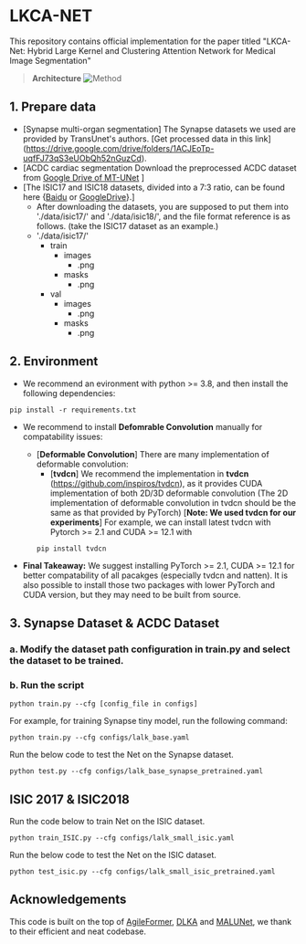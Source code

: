 # LKCA-NET
This repository contains official implementation for the paper titled "LKCA-Net: Hybrid Large Kernel and Clustering Attention Network for Medical Image Segmentation" 

> **Architecture**
![Method](figure/net.jpg)

## 1. Prepare data

- [Synapse multi-organ segmentation] The Synapse datasets we used are provided by TransUnet's authors. [Get processed data in this link] (https://drive.google.com/drive/folders/1ACJEoTp-uqfFJ73qS3eUObQh52nGuzCd). 
- [ACDC cardiac segmentation  Download the preprocessed ACDC dataset from [Google Drive of MT-UNet](https://drive.google.com/file/d/13qYHNIWTIBzwyFgScORL2RFd002vrPF2/view) ] 
- [The ISIC17 and ISIC18 datasets, divided into a 7:3 ratio, can be found here {[Baidu](https://pan.baidu.com/s/1Y0YupaH21yDN5uldl7IcZA?pwd=dybm) or [GoogleDrive](https://drive.google.com/file/d/1XM10fmAXndVLtXWOt5G0puYSQyI2veWy/view?usp=sharing)}.]
  - After downloading the datasets, you are supposed to put them into './data/isic17/' and './data/isic18/', and the file format reference is as follows. (take the ISIC17 dataset as an example.)
  - './data/isic17/'
    - train
      - images
        - .png
      - masks
        - .png
    - val
      - images
        - .png
      - masks
        - .png

## 2. Environment
- We recommend an evironment with python >= 3.8, and then install the following dependencies:
```
pip install -r requirements.txt
```

- We recommend to install **Defomrable Convolution** manually for compatability issues:
    - [**Deformable Convolution**] There are many implementation of deformable convolution:
        - [**tvdcn**] We recommend the implementation in **tvdcn** (https://github.com/inspiros/tvdcn), as it provides CUDA implementation of both 2D/3D deformable convolution (The 2D implementation of deformable convolution in tvdcn should be the same as that provided by PyTorch) [**Note: We used tvdcn for our experiments**]
        For example, we can install latest tvdcn with Pytorch >= 2.1 and CUDA >= 12.1 with
        ```
        pip install tvdcn
        ```
    
- **Final Takeaway:** We suggest installing PyTorch >= 2.1, CUDA >= 12.1 for better compatability of all pacakges (especially tvdcn and natten). It is also possible to install those two packages with lower PyTorch and CUDA version, but they may need to be built from source. 





## 3. Synapse Dataset & ACDC Dataset

### a. Modify the dataset path configuration in train.py and select the dataset to be trained.



### b. Run the script
```
python train.py --cfg [config_file in configs]
```
For example, for training Synapse tiny model, run the following command:
```
python train.py --cfg configs/lalk_base.yaml
```

Run the below code to test the Net on the Synapse dataset.

```
python test.py --cfg configs/lalk_base_synapse_pretrained.yaml
```



## ISIC 2017  & ISIC2018

Run the code below to train Net on the ISIC dataset.

```\
python train_ISIC.py --cfg configs/lalk_small_isic.yaml
```

Run the below code to test the Net on the ISIC dataset.

```
python test_isic.py --cfg configs/lalk_small_isic_pretrained.yaml
```




## Acknowledgements

This code is built on the top of [AgileFormer](https://github.com/sotiraslab/AgileFormer), [DLKA](https://github.com/xmindflow/deformableLKA) and [MALUNet](https://github.com/JCruan519/MALUNet/tree/main), we thank to their efficient and neat codebase. 


